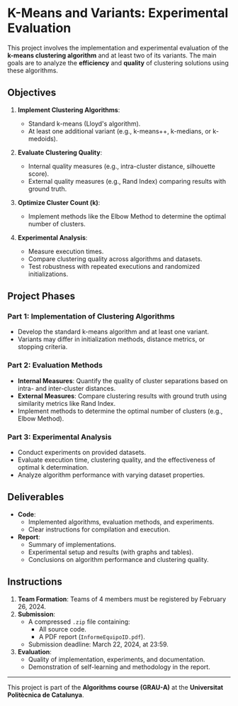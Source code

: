 # K-Means and Variants: Experimental Evaluation

This project involves the implementation and experimental evaluation of the **k-means clustering algorithm** and at least two of its variants. The main goals are to analyze the **efficiency** and **quality** of clustering solutions using these algorithms.

## Objectives

1. **Implement Clustering Algorithms**:
   - Standard k-means (Lloyd's algorithm).
   - At least one additional variant (e.g., k-means++, k-medians, or k-medoids).

2. **Evaluate Clustering Quality**:
   - Internal quality measures (e.g., intra-cluster distance, silhouette score).
   - External quality measures (e.g., Rand Index) comparing results with ground truth.

3. **Optimize Cluster Count (k)**:
   - Implement methods like the Elbow Method to determine the optimal number of clusters.

4. **Experimental Analysis**:
   - Measure execution times.
   - Compare clustering quality across algorithms and datasets.
   - Test robustness with repeated executions and randomized initializations.

## Project Phases

### Part 1: Implementation of Clustering Algorithms
- Develop the standard k-means algorithm and at least one variant.
- Variants may differ in initialization methods, distance metrics, or stopping criteria.

### Part 2: Evaluation Methods
- **Internal Measures**: Quantify the quality of cluster separations based on intra- and inter-cluster distances.
- **External Measures**: Compare clustering results with ground truth using similarity metrics like Rand Index.
- Implement methods to determine the optimal number of clusters (e.g., Elbow Method).

### Part 3: Experimental Analysis
- Conduct experiments on provided datasets.
- Evaluate execution time, clustering quality, and the effectiveness of optimal k determination.
- Analyze algorithm performance with varying dataset properties.

## Deliverables
- **Code**:
  - Implemented algorithms, evaluation methods, and experiments.
  - Clear instructions for compilation and execution.
- **Report**:
  - Summary of implementations.
  - Experimental setup and results (with graphs and tables).
  - Conclusions on algorithm performance and clustering quality.

## Instructions
1. **Team Formation**: Teams of 4 members must be registered by February 26, 2024.
2. **Submission**:
   - A compressed `.zip` file containing:
     - All source code.
     - A PDF report (`InformeEquipoID.pdf`).
   - Submission deadline: March 22, 2024, at 23:59.
3. **Evaluation**:
   - Quality of implementation, experiments, and documentation.
   - Demonstration of self-learning and methodology in the report.

---

This project is part of the **Algorithms course (GRAU-A)** at the **Universitat Politècnica de Catalunya**.
